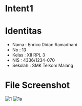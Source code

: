 # Intent1

# Identitas
* Nama : Enrico Didan Ramadhani
* No : 13
* Kelas : XII RPL 3
* NIS : 4336/1234-070
* Sekolah : SMK Telkom Malang

# File Screenshot
![1](https://cloud.githubusercontent.com/assets/22855247/20012093/73aef9fa-a2e0-11e6-8237-60732f4ba2b1.png)
![1a](https://cloud.githubusercontent.com/assets/22855247/20012094/73f671c2-a2e0-11e6-83e4-0146909ca0ad.png)
